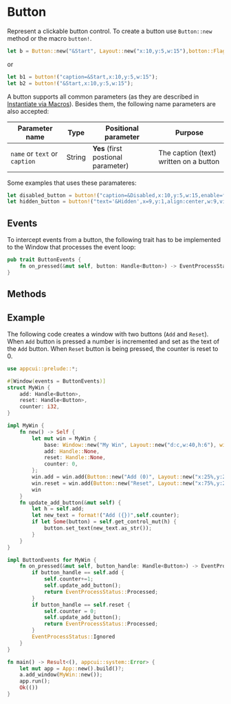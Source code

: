 # Button

Represent a clickable button control. To create a button use `Button::new` method or the macro `button!`. 
```rs
let b = Button::new("&Start", Layout::new("x:10,y:5,w:15"),botton::Flags::None);
```
or 
```rs
let b1 = button!("caption=&Start,x:10,y:5,w:15");
let b2 = button!("&Start,x:10,y:5,w:15");
```

A button supports all common parameters (as they are described in [Instantiate via Macros](../instantiate_via_macros.md)). Besides them, the following name parameters are also accepted:

| Parameter name | Type | Positional parameter  | Purpose |
|----------------|------|-----------------------|---------|
| `name` or `text` or `caption` | String | **Yes** (first postional parameter) | The caption (text) written on a button |

Some examples that uses these paramateres:
```rs
let disabled_button = button!("caption=&Disabled,x:10,y:5,w:15,enable=false");
let hidden_button = button!("text='&Hidden',x=9,y:1,align:center,w:9,visible=false");
```

## Events
To intercept events from a button, the following trait has to be implemented to the Window that processes the event loop:
```rs
pub trait ButtonEvents {
    fn on_pressed(&mut self, button: Handle<Button>) -> EventProcessStatus {...}
}
```

## Methods

## Example

The following code creates a window with two buttons (`Add` and `Reset`). When `Add` button is pressed a number is incremented and set as the text of the `Add` button. When `Reset` button is being pressed, the counter is reset to 0.

```rs
use appcui::prelude::*;

#[Window(events = ButtonEvents)]
struct MyWin {
    add: Handle<Button>,
    reset: Handle<Button>,
    counter: i32,
}

impl MyWin {
    fn new() -> Self {
        let mut win = MyWin {
            base: Window::new("My Win", Layout::new("d:c,w:40,h:6"), window::Flags::None),
            add: Handle::None,
            reset: Handle::None,
            counter: 0,
        };
        win.add = win.add(Button::new("Add (0)", Layout::new("x:25%,y:2,w:13,a:c"), button::Flags::None));
        win.reset = win.add(Button::new("Reset", Layout::new("x:75%,y:2,w:13,a:c",), button::Flags::None));
        win
    }
    fn update_add_button(&mut self) {
        let h = self.add;
        let new_text = format!("Add ({})",self.counter);
        if let Some(button) = self.get_control_mut(h) {
            button.set_text(new_text.as_str());
        }
    }
}

impl ButtonEvents for MyWin {
    fn on_pressed(&mut self, button_handle: Handle<Button>) -> EventProcessStatus {
        if button_handle == self.add {
            self.counter+=1;
            self.update_add_button();
            return EventProcessStatus::Processed;
        }
        if button_handle == self.reset {
            self.counter = 0;
            self.update_add_button();
            return EventProcessStatus::Processed;
        }
        EventProcessStatus::Ignored
    }
}

fn main() -> Result<(), appcui::system::Error> {
    let mut app = App::new().build()?;
    a.add_window(MyWin::new());
    app.run();
    Ok(())
}
```